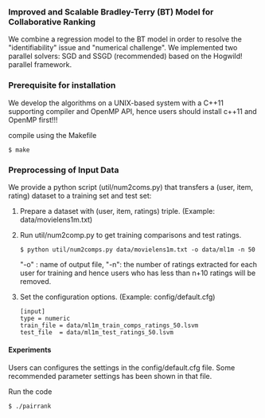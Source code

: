 ### Improved and Scalable Bradley-Terry (BT) Model for Collaborative Ranking
We combine a regression model to the BT model in order to resolve the "identifiability" issue and "numerical challenge".
We implemented two parallel solvers: SGD and SSGD (recommended) based on the Hogwild! parallel framework.

### Prerequisite for installation 
We develop the algorithms on a UNIX-based system with a C++11 supporting compiler and OpenMP API, hence users should install c++11 and OpenMP first!!!

compile using the Makefile 
```
$ make
```

### Preprocessing of Input Data
We provide a python script (util/num2coms.py) that transfers a (user, item, rating) dataset to a training set and test set: 

1. Prepare a dataset with (user, item, ratings) triple. (Example: data/movielens1m.txt)

2. Run util/num2comp.py to get training comparisons and test ratings. 
    ``` 
    $ python util/num2comps.py data/movielens1m.txt -o data/ml1m -n 50
    ```   
    "-o" : name of output file, "-n": the number of ratings extracted for each user for training and hence users who has less than n+10 ratings will be removed.  

3. Set the configuration options. (Example: config/default.cfg)

    ```
    [input]
    type = numeric
    train_file = data/ml1m_train_comps_ratings_50.lsvm
    test_file  = data/ml1m_test_ratings_50.lsvm
    ```

#### Experiments 
Users can configures the settings in the config/default.cfg file. Some recommended parameter settings has been shown in that file.

Run the code

    
    $ ./pairrank
    
